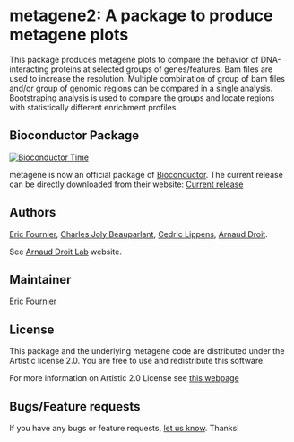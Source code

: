 
metagene2: A package to produce metagene plots
========================================================

This package produces metagene plots to compare the behavior of DNA-interacting proteins at selected groups of genes/features. Bam files are used to increase the resolution. Multiple combination of group of bam files and/or group of genomic regions can be compared in a single analysis. Bootstraping analysis is used to compare the groups and locate regions with statistically different enrichment profiles.

## Bioconductor Package ##

[![Bioconductor Time](http://bioconductor.org/shields/years-in-bioc/metagene2.svg)](http://bioconductor.org/packages/release/bioc/html/metagene.html "Bioconductor status")

metagene is now an official package of [Bioconductor](http://bioconductor.org/). The current release can be directly downloaded from their website:
[Current release](http://www.bioconductor.org/packages/release/bioc/html/metagene2.html)


## Authors ##

[Eric Fournier](fournier.eric.2@crchudequebec.ulaval.ca), 
[Charles Joly Beauparlant](http://ca.linkedin.com/pub/charles-joly-beauparlant/89/491/3b3),
[Cedric Lippens](lippens.cedric@protonmail),
[Arnaud Droit](http://ca.linkedin.com/in/drarnaud).

See
[Arnaud Droit Lab](http://bioinformatique.ulaval.ca/home/ "Arnaud Droit Lab")
website.

## Maintainer ##

[Eric Fournier](fournier.eric.2@crchudequebec.ulaval.ca)

## License ##

This package and the underlying metagene code are distributed under the
Artistic license 2.0. You are free to use and redistribute this software.

For more information on Artistic 2.0 License see
[this webpage](http://opensource.org/licenses/Artistic-2.0)

## Bugs/Feature requests ##

If you have any bugs or feature requests,
[let us know](https://github.com/ArnaudDroitLab/metagene2/issues). Thanks!
